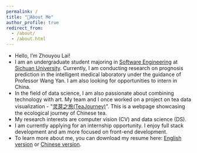 ```yaml
---
permalink: /
title: "👋About Me"
author_profile: true
redirect_from: 
  - /about/
  - /about.html
---
```


- Hello, I’m Zhouyou Lai!
- I am an undergraduate student majoring in [Software Engineering](https://sw.scu.edu.cn/) at [Sichuan University](https://www.scu.edu.cn/). Currently, I am conducting research on prognosis prediction in the intelligent medical laboratory under the guidance of Professor Wang Yan. I am also looking for opportunities to intern in China.
- In the field of data science, I am also passionate about combining technology with art. My team and I once worked on a project on tea data visualization - "[灵芽之旅(TeaJourney)](https://lzy2275.github.io/teajourney/dist/)". This is a webpage showcasing the ecological journey of Chinese tea.
- My research interests are computer vision (CV) and data science (DS).
- I am currently applying for an internship opportunity. I enjoy full stack development and am more focused on front-end development.
- To learn more about me, you can download my resume here: [English version](/files/CV_en.pdf) or [Chinese version](/files/CV_ch.pdf).

